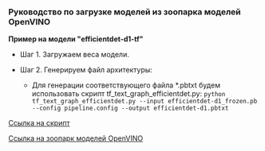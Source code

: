### Руководство по загрузке моделей из зоопарка моделей OpenVINO ###

**Пример на модели "efficientdet-d1-tf"**

- Шаг 1. Загружаем веса модели.

- Шаг 2. Генерируем файл архитектуры:

	- Для генерации соответствующего файла *.pbtxt будем использовать скрипт tf_text_graph_efficientdet.py:
`python tf_text_graph_efficientdet.py --input efficientdet-d1_frozen.pb --config pipeline.config --output efficientdet-d1.pbtxt`


[Ссылка на скрипт](https://github.com/opencv/opencv/blob/4.x/samples/dnn/tf_text_graph_efficientdet.py) 

[Ссылка на зоопарк моделей OpenVINO]( https://github.com/openvinotoolkit/open_model_zoo/tree/master/models/public)

